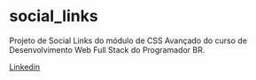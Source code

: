 # social_links
Projeto de Social Links do módulo de CSS Avançado do curso de Desenvolvimento Web Full Stack do Programador BR.

<a href="https://www.linkedin.com/in/karoline-takahagassi-b9ba4b1ab/">Linkedin</a>

